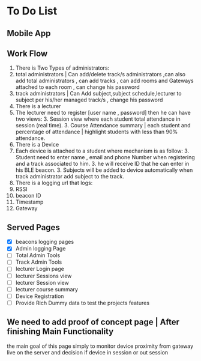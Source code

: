 # To Do List
## Mobile App
## Work Flow

1. There is Two Types of administrators:
  2. total administrators | Can add/delete track/s administrators ,can also add total administrators , can add tracks , can add rooms and Gateways attached to each room , can change his password
  2. track administrators | Can Add subject,subject schedule,lecturer to subject per his/her managed track/s , change his password
2. There is a lecturer
  2. The lecturer need to register [user name ,  password] then he can have two views:
    3. Session view where each student total attendance in session (real time).
    3. Course Attendance summary | each student and percentage of attendance | highlight students with less than 90% attendance.
3. There is a Device
  2. Each device is attached to a student where mechanism is as follow:
    3. Student need to enter name , email and phone Number when registering and a track associated to him.
    3. he will receive ID that he can enter in his BLE beacon.
    3. Subjects will be added to device automatically when track administrator add subject to the track.
4. There is a logging url that logs:
  2. RSSI
  2. beacon ID
  2. Timestamp
  2. Gateway

## Served Pages
- [x] beacons logging pages   
- [X] Admin logging Page      
- [ ] Total Admin Tools      
- [ ] Track Admin Tools      
- [ ] lecturer Login page    
- [ ] lecturer Sessions view
- [ ] lecturer Session view  
- [ ] lecturer course summary
- [ ] Device Registration    
- [ ] Provide Rich Dummy data to test the projects features

## We need to add proof of concept page | After finishing Main Functionality

the main goal of this page simply to monitor device proximity from gateway live on the server and decision if device in session or out session
